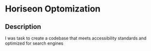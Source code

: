 # Horiseon Optomization
## Description
I was task to create a codebase that meets accessibility 
standards and optimized for search engines
